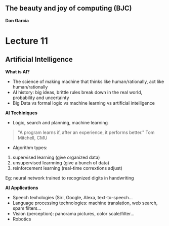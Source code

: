 ## The beauty and joy of computing (BJC)  
**Dan Garcia**

# Lecture 11
## Artificial Intelligence

**What is AI?**
- The science of making machine that thinks like human/rationally, act like human/rationally
- AI history: big ideas, brittle rules break down in the real world, probability and uncertainty
- Big Data vs formal logic vs machine learning vs artificial intelligence

**AI Techiniques**
- Logic, search and planning, machine learning
> "A program learns if, after an experience, it performs better." Tom Mitchell, CMU
- Algorithm types: 
1. supervised learning (give organized data)
2. unsupervised learnning (give a bunch of data)
3. reinforcement learning (real-time corrextions adjust)

Eg: neural network trained to recognized digits in handwriting

**AI Applications**
- Speech texhologies (Siri, Google, Alexa, text-to-speech...
- Language processing technologies: machine translation, web search, spam filters...
- Vision (perception): panorama pictures, color scale/filter...
- Robotics
